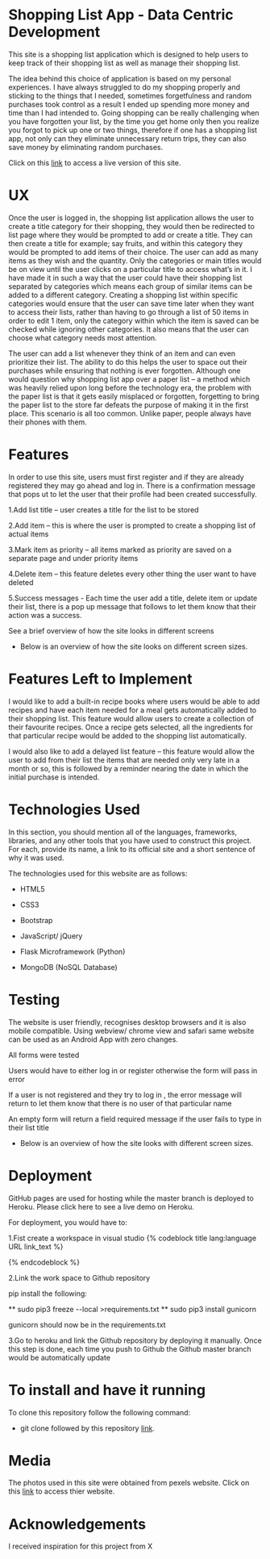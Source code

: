# Shopping List App - Data Centric Development

This site is a shopping list application which is designed to help users to keep track of their shopping list as well as manage their shopping list.

The idea behind this choice of application is based on my personal experiences. I have always struggled to do my shopping properly and sticking to the things that I needed, sometimes forgetfulness and random purchases took control as a result I ended up spending more money and time than I had intended to. Going shopping can be really challenging when you have forgotten your list, by the time you get home only then you realize you forgot to pick up one or two things, therefore if one has a shopping list app, not only can they eliminate unnecessary return trips, they can also save money by eliminating random purchases.

Click on this [link](https://www.shoutem.com/builder/design/smartphone?nid=207360545&signup=true#/homepage/) to access a live version of this site.

# UX

Once the user is logged in, the shopping list application allows the user to create a title category for their shopping, they would then be redirected to list page where they would be prompted to add or create a title. They can then create a title for example; say fruits, and within this category they would be prompted to add items of their choice. The user can add as many items as they wish and the quantity. Only the categories or main titles would be on view until the user clicks on a particular title to access what’s in it. I have made it in such a way that the user could have their shopping list separated by categories which means each group of similar items can be added to a different category. Creating a shopping list within specific categories would ensure that the user can save time later when they want to access their lists, rather than having to go through a list of 50 items in order to edit 1 item, only the category within which the item is saved can be checked while ignoring other categories. It also means that the user can choose what category needs most attention.

The user can add a list whenever they think of an item and can even prioritize their list. The ability to do this helps the user to space out their purchases while ensuring that nothing is ever forgotten. Although one would question why shopping list app  over a paper list – a method which was heavily relied upon long before the technology era, the problem with the paper list is that it gets easily misplaced or forgotten, forgetting to bring the paper list to the store far defeats the purpose of making it in the first place. This scenario is all too common. Unlike paper, people always have their phones with them.

# Features

In order to use this site, users must first register and if they are already registered they may go ahead and log in. There is a confirmation message that pops ut to let the user that their profile had been created successfully.

1.Add list title – user creates a title for the list to be stored

2.Add item – this is where the user is prompted to create a shopping list of actual items

3.Mark item as priority – all items marked as priority are saved on a separate page and under priority items

4.Delete item – this feature deletes every other thing the user want to have deleted

5.Success messages - Each time the user add a title, delete item or update their list, there is a pop up message that follows to let them know that their action was a success.

See a brief overview of how the site looks in different screens

* Below is an overview of how the site looks on different screen sizes.

<!--![alt text](https://github.com/DollyGt/my_shopping_list_app/blob/master/static/image/bags.jpg)-->

<!--![alt text](https://github.com/DollyGt/my_shopping_list_app/blob/master/static/image/bags.jpg)-->


# Features Left to Implement

I would like to add a built-in recipe books where users would be able to add recipes and have each item needed for a meal gets automatically added to their shopping list. This feature would allow users to create a collection of their favourite recipes. Once a recipe gets selected, all the ingredients for that particular recipe would be added to the  shopping list automatically.

I would also like to add a delayed list feature – this feature would allow the user to add from their list the items that are needed only very late in a month or so, this is followed by a reminder nearing the date in which the initial purchase is intended.

# Technologies Used

In this section, you should mention all of the languages, frameworks, libraries, and any other tools that you have used to construct this project. For each, provide its name, a link to its official site and a short sentence of why it was used.

The technologies used for this website are as follows:

* HTML5

* CSS3

* Bootstrap

* JavaScript/ jQuery

* Flask Microframework (Python)

* MongoDB (NoSQL Database)

# Testing

The website is user friendly, recognises  desktop browsers and it is also mobile compatible. Using webview/ chrome view and safari same website can be used as an Android App with zero changes. 

All forms were tested

Users would have to either log in or register otherwise the form will pass in error

If a user is not registered and they try to log in , the error message will return to let them know that there is no user of that particular name

An empty form will return a field required message if the user fails to type in their list title

* Below is an overview of how the site looks with different screen sizes.

# Deployment

GitHub pages are used for hosting while the master branch is deployed to Heroku. Please click here to see a live demo on Heroku.

For deployment, you would have to:

1.Fist create a workspace in visual studio {% codeblock title lang:language URL link_text %}

{% endcodeblock %}

2.Link the work space to Github repository

pip install the following:

** sudo pip3 freeze --local >requirements.txt
** sudo pip3 install gunicorn

gunicorn should now be in the requirements.txt

3.Go to heroku and link the Github repository by deploying it manually. Once this step is done, each time you push to Github the Github master branch would be automatically update


# To install and have it running

To clone this repository follow the following command:

* git clone followed by this repository [link](https://github.com/DollyGt/my_shopping_list_app).


# Media

The photos used in this site were obtained from pexels website. Click on this [link](https://www.pexels.com/) to access thier website.

# Acknowledgements

I received inspiration for this project from X
